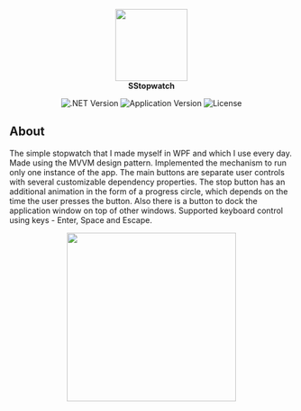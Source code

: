<p align="center">
      <img src="https://i.ibb.co/Zzn7n8J/Stopwatch-Icon-Filled.png" width="128"><br>
      <strong> SStopwatch </strong>
</p>

<p align="center">
   <img src="https://img.shields.io/badge/.NET-7.0-white" alt=".NET Version">
   <img src="https://img.shields.io/badge/version-1.0.0-008b8b" alt="Application Version">
   <img src="https://img.shields.io/badge/license-MIT-white" alt="License">
</p>

## About

The simple stopwatch that I made myself in WPF and which I use every day. Made using the MVVM design pattern. Implemented the mechanism to run only one instance of the app. The main buttons are separate user controls with several customizable dependency properties. The stop button has an additional animation in the form of a progress circle, which depends on the time the user presses the button. Also there is a button to dock the application window on top of other windows. Supported keyboard control using keys - Enter, Space and Escape.
<p align="center">
      <img src="https://i.ibb.co/QptRp6d/SStopwatch-Main-Window.png" width="300">
</p>
